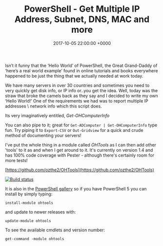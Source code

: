 ﻿---
layout: post
title:  "PowerShell - Get Multiple IP Address, Subnet, DNS, MAC and more"
date:   2017-10-05 22:00:00 +0000
categories: PowerShell
tags: [powershell, posh]
---
Isn’t it funny that the ‘Hello World’ of PowerShell, the Great Grand-Daddy of ‘here’s a real world example’ found in online tutorials and books everywhere happened to be just the thing that we actually needed at work today.

We have many servers in over 30 countries and sometimes you need to very quickly get disk info, or IP info or..you get the idea.  Well, today was the straw that broke the camels back as they say and I decided to write my own ‘Hello World!’  One of the requirements we had was to report multiple IP addresses \ network info which this script does.

Its very imaginatively entitled, *Get-OHComputerInfo*

You can also pipe to it; great for 
```Get-ADComputer | Get-OHComputerInfo``` type fun.  Try piping it to ```Export-CSV``` or ```Out-Gridview``` for a quick and crude method of documenting your servers!

I've put the whole thing in a module called *OHTools* as I can then add other 'tools' to it as and when I get around to it.  It's currently on version 1.4 and has 100% code coverage with Pester - although there's certainly room for more tests!

[https://github.com/ozthe2/OHTools](https://github.com/ozthe2/OHTools)

[![Build status](https://ci.appveyor.com/api/projects/status/aonepjox78v7xhff?svg=true)](https://ci.appveyor.com/project/ozthe2/ohtools)  

It is also in the [PowerShell gallery](https://www.powershellgallery.com/packages/OHTools/1.3) so if you have PowerShell 5 you can install by simply typing: 

```
install-module ohtools
```

and update to newer releases with:
```
update-module ohtools
```

To see the available cmdlets and version number:
```
get-command -module ohtools
```



